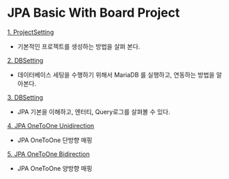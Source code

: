 # JPA Basic With Board Project

[1. ProjectSetting](./documents/01.ProjectSetting.md)
- 기본적인 프로젝트를 생성하는 방법을 살펴 본다. 

[2. DBSetting](./documents/02.DBSetting.md)
- 데이터베이스 세팅을 수행하기 위해서 MariaDB 를 실행하고, 연동하는 방법을 알아본다. 

[3. DBSetting](./documents/03.JPABasic.md)
- JPA 기본을 이해하고, 엔터티, Query로그를 살펴볼 수 있다. 

[4. JPA OneToOne Unidirection](./documents/04.OneToOneUni.md)
- JPA OneToOne 단방향 매핑

[5. JPA OneToOne Bidirection](./documents/05.OneToOneBi.md)
- JPA OneToOne 양방향 매핑